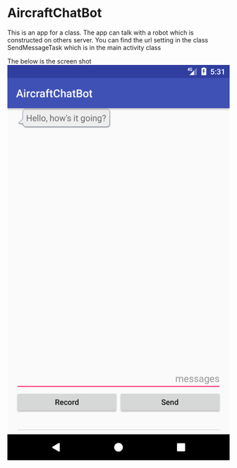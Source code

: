 # AircraftChatBot

This is an app for a class.
The app can talk with a robot which is constructed on others server.
You can find the url setting in the class SendMessageTask which is in the main activity class

The below is the screen shot
![alt screen shot](https://github.com/bobshih/AircraftChatBot/blob/master/Screenshot.png?raw=true)
